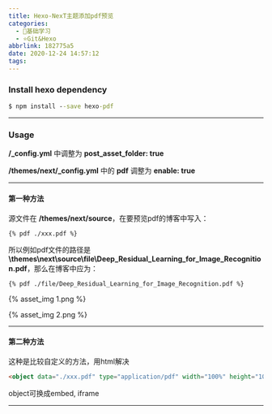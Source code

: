 ```yaml
---
title: Hexo-NexT主题添加pdf预览
categories:
  - 🌙基础学习
  - ⭐Git&Hexo
abbrlink: 182775a5
date: 2020-12-24 14:57:12
tags:
---
```


### Install hexo dependency

``` cmd
$ npm install --save hexo-pdf
```

***

### Usage

**/_config.yml** 中调整为 **post_asset_folder: true**

**/themes/next/_config.yml** 中的 **pdf** 调整为 **enable: true**

***

<!--more-->

#### 第一种方法

源文件在 **/themes/next/source**，在要预览pdf的博客中写入：

```
{% pdf ./xxx.pdf %}
```

所以例如pdf文件的路径是 **\themes\next\source\file\Deep_Residual_Learning_for_Image_Recognition.pdf**，那么在博客中应为：

``` 
{% pdf ./file/Deep_Residual_Learning_for_Image_Recognition.pdf %}
```

{% asset_img 1.png %}

{% asset_img 2.png %}

***

#### 第二种方法

这种是比较自定义的方法，用html解决

``` html
<object data="./xxx.pdf" type="application/pdf" width="100%" height="1000px">
```

object可换成embed, iframe

***
